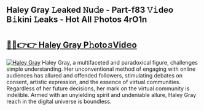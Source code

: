 ## Haley Gray 𝙻eaked 𝙽u𝚍e - Part-f83 𝚅𝚒deo B𝚒kini 𝙻eaks - Hot All 𝙿hotos 4rO1n

# <h2><a href="http://ld74r7c.urlbe.top/?page=Haley+Gray">🔗🔗👉👉 Haley Gray P𝚑oto𝚜Vid𝚎o</a></h2>

[![Haley Gray](https://i.imgur.com/eBuTRDB.gif)](http://ld74r7c.urlbe.top/?page=Haley+Gray)
Haley Gray, a multifaceted and paradoxical figure, challenges simple understanding. Her unconventional method of engaging with online audiences has allured and offended followers, stimulating debates on consent, artistic expression, and the essence of virtual communities. Regardless of her future decisions, her mark on the virtual community is indelible. Armed with an unyielding spirit and undeniable allure, Haley Gray reach in the digital universe is boundless.
